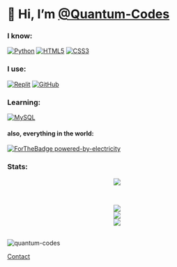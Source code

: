 # 👋 Hi, I’m [@Quantum-Codes](https://github.com/Quantum-Codes)
 
### I know:
[![Python](https://img.shields.io/badge/Python-2B2E3A?style=for-the-badge&logo=python&logoColor=4ea6ed)](https://www.python.org/)  [![HTML5](https://img.shields.io/badge/html5-2B2E3A.svg?style=for-the-badge&logo=html5&logoColor=e54c21)](https://en.wikipedia.org/wiki/HTML5)  [![CSS3](https://img.shields.io/badge/css3-2B2E3A.svg?style=for-the-badge&logo=css3&logoColor=6181fa)](https://en.wikipedia.org/wiki/CSS)

### I use:
[![Replit](https://img.shields.io/badge/Replit-2B2E3A?logo=replit&style=for-the-badge&logoColor=white)](https://replit.com/)  [![GitHub](https://img.shields.io/badge/GitHub-2B2E3A?style=for-the-badge&logo=github)](https://github.com/)

### Learning:
[![MySQL](https://img.shields.io/badge/MySQL-2B2E3A?style=for-the-badge&logo=MySQL)](https://www.mysql.com/)

#### also, everything in the world:
[![ForTheBadge powered-by-electricity](http://ForTheBadge.com/images/badges/powered-by-electricity.svg)](http://ForTheBadge.com)

### Stats:
<p>
  <p align="center">
    <a href="https://github.com/anuraghazra/github-readme-stats">
    <picture>
      <source media="(prefers-color-scheme: dark)" srcset="https://github-readme-stats.vercel.app/api?username=Quantum-codes&show_icons=true&theme=tokyonight">
      <img src="https://github-readme-stats.vercel.app/api?username=Quantum-codes&show_icons=true">
    </picture>
    </a>
    <br>
    <a href="https://git.io/streak-stats">
    <picture>
      <source media="(prefers-color-scheme: dark)" srcset="https://streak-stats.demolab.com?user=Quantum-Codes&theme=tokyonight&fire=EB7429">
      <img src="  ">
    </picture>
    </a>
 </p>
 <br>
 <p align="center">
   <a href="  ">
    <picture>
      <source media="(prefers-color-scheme: dark)" srcset="https://github-readme-stats.vercel.app/api/top-langs/?username=Quantum-codes&layout=compact&theme=tokyonight">
      <img src="https://github-readme-stats.vercel.app/api?username=Quantum-codes&show_icons=true">
    </picture>
    </a>
    <br>
    <a href="  ">
    <picture>
      <source media="(prefers-color-scheme: dark)" srcset="https://github-readme-stats.vercel.app/api?username=Quantum-codes&show_icons=true&theme=tokyonight">
      <img src="https://github-readme-stats.vercel.app/api?username=Quantum-codes&show_icons=true">
    </picture>
    </a>
    <br>
    <a href="https://github.com/ryo-ma/github-profile-trophy">
    <picture>
      <source media="(prefers-color-scheme: dark)" srcset= "https://github-profile-trophy.vercel.app/?username=Quantum-Codes&theme=algolia">
      <img src="https://github-readme-stats.vercel.app/api?username=Quantum-codes&show_icons=true">
    </picture>
    </a>
    <br>
 </p>
</p><br>
<img src="https://komarev.com/ghpvc/?username=quantum-codes&label=Profile%20views&color=0e75b6&style=flat" alt="quantum-codes">
<br>

<a href="https://github.com/Quantum-Codes/Ankit_Anmol/discussions">Contact</a>
